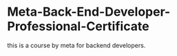 # Meta-Back-End-Developer-Professional-Certificate
this is a course by meta for backend developers.
